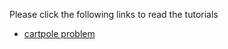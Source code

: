 Please click the following links to read the tutorials

- [cartpole problem](https://github.com/jhwangbo/raisimGymTutorial/tree/master/cartpole)
